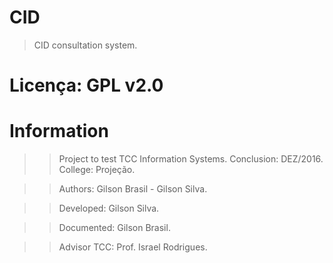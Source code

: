 # CID
> CID consultation system.

# Licença: GPL v2.0

# Information

>> Project to test TCC Information Systems.
> Conclusion: DEZ/2016.
> College: Projeção.

>> Authors: Gilson Brasil - Gilson Silva.

>> Developed: Gilson Silva.

>> Documented: Gilson Brasil.

>> Advisor TCC: Prof. Israel Rodrigues.
